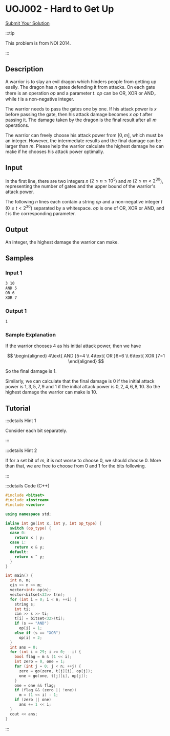 # UOJ002 - Hard to Get Up

[Submit Your Solution](http://uoj.ac/problem/2)

:::tip

This problem is from NOI 2014.

:::

## Description

A warrior is to slay an evil dragon which hinders people from getting up easily. The dragon has $n$ gates defending it from attacks. On each gate there is an operation $op$ and a parameter $t$. $op$ can be $\text{OR}$, $\text{XOR}$ or $\text{AND}$，while $t$ is a non-negative integer. 

The warrior needs to pass the gates one by one. If his attack power is $x$ before passing the gate, then his attack damage becomes $x\ op\ t$ after passing it. The damage taken by the dragon is the final result after all $m$ operations.

The warrior can freely choose his attack power from $[0,m]$, which must be an integer. However, the intermediate results and the final damage can be larger than $m$. Please help the warrior calculate the highest damage he can make if he chooses his attack power optimally.

## Input

In the first line, there are two integers $n$ ($2\leq n\leq10^5$) and $m$ ($2\leq m<2^{30}$), representing the number of gates and the upper bound of the warrior's attack power.

The following $n$ lines each contain a string $op$ and a non-negative integer $t$ ($0\leq t<2^{30}$) separated by a whitespace. $op$ is one of $\text{OR}$, $\text{XOR}$ or $\text{AND}$, and $t$ is the corresponding parameter.

## Output

An integer, the highest damage the warrior can make.

## Samples

### Input 1

```txt
3 10
AND 5
OR 6
XOR 7
```

### Output 1

```txt
1
```

### Sample Explanation

If the warrior chooses $4$ as his initial attack power, then we have 

$$
\begin{aligned}
4\text{ AND }5=4 \\
4\text{ OR }6=6 \\
6\text{ XOR }7=1
\end{aligned}
$$

So the final damage is $1$.

Similarly, we can calculate that the final damage is $0$ if the initial attack power is $1,3,5,7,9$ and $1$ if the initial attack power is $0,2,4,6,8,10$. So the highest damage the warrior can make is $10$.

## Tutorial

:::details Hint 1

Consider each bit separately.

:::

:::details Hint 2

If for a set bit of $m$, it is not worse to choose $0$, we should choose $0$. More than that, we are free to choose from $0$ and $1$ for the bits following.

:::

:::details Code (C++)

```cpp
#include <bitset>
#include <iostream>
#include <vector>

using namespace std;

inline int go(int x, int y, int op_type) {
  switch (op_type) {
  case 0:
    return x | y;
  case 1:
    return x & y;
  default:
    return x ^ y;
  }
}

int main() {
  int n, m;
  cin >> n >> m;
  vector<int> op(n);
  vector<bitset<32>> t(n);
  for (int i = 0; i < n; ++i) {
    string s;
    int ti;
    cin >> s >> ti;
    t[i] = bitset<32>(ti);
    if (s == "AND")
      op[i] = 1;
    else if (s == "XOR")
      op[i] = 2;
  }
  int ans = 0;
  for (int i = 29; i >= 0; --i) {
    bool flag = m & (1 << i);
    int zero = 0, one = 1;
    for (int j = 0; j < n; ++j) {
      zero = go(zero, t[j][i], op[j]);
      one = go(one, t[j][i], op[j]);
    }
    one = one && flag;
    if (flag && (zero || !one))
      m = (1 << i) - 1;
    if (zero || one)
      ans += 1 << i;
  }
  cout << ans;
}
```

:::
